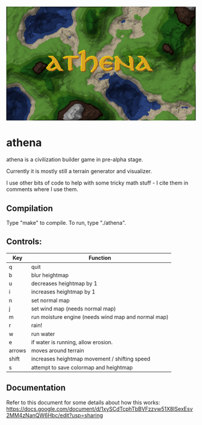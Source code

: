 
![alt text](https://raw.githubusercontent.com/VjiaoBlack/terrain-gen/master/sample_athena.gif)

athena
=====

athena is a civilization builder game in pre-alpha stage.

Currently it is mostly still a terrain generator and visualizer.

I use other bits of code to help with some tricky math stuff - I cite them in comments where I use them.

Compilation
-----------

Type "make" to compile.
To run, type "./athena".

Controls:
--------
| Key | Function |
| --- | -------- |
| q | quit |
| b | blur heightmap |
| u | decreases heightmap by 1 |
| i | increases heightmap by 1 |
| n | set normal map |
| j | set wind map (needs normal map) |
| m | run moisture engine (needs wind map and normal map) |
| r | rain! |
| w | run water |
| e | if water is running, allow erosion. |
| arrows | moves around terrain |
| shift | increases heightmap movement / shifting speed |
| s | attempt to save colormap and heightmap |

Documentation
-------------
Refer to this document for some details about how this works:
https://docs.google.com/document/d/1xySCdTcphTbBVFzzvw51X8ISexEsv2MM4zNanQW6Hbc/edit?usp=sharing

